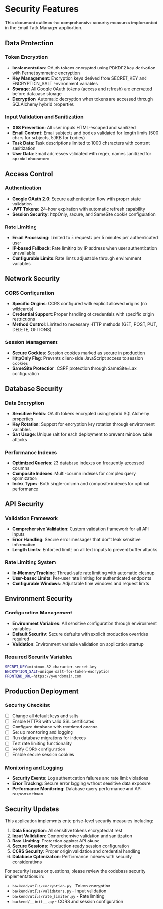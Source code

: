 # Security Features

This document outlines the comprehensive security measures implemented in the Email Task Manager application.

## Data Protection

### Token Encryption
- **Implementation**: OAuth tokens encrypted using PBKDF2 key derivation with Fernet symmetric encryption
- **Key Management**: Encryption keys derived from SECRET_KEY and ENCRYPTION_SALT environment variables
- **Storage**: All Google OAuth tokens (access and refresh) are encrypted before database storage
- **Decryption**: Automatic decryption when tokens are accessed through SQLAlchemy hybrid properties

### Input Validation and Sanitization
- **XSS Prevention**: All user inputs HTML-escaped and sanitized
- **Email Content**: Email subjects and bodies validated for length limits (500 chars for subjects, 50KB for bodies)
- **Task Data**: Task descriptions limited to 1000 characters with content sanitization
- **User Data**: Email addresses validated with regex, names sanitized for special characters

## Access Control

### Authentication
- **Google OAuth 2.0**: Secure authentication flow with proper state validation
- **JWT Tokens**: 24-hour expiration with automatic refresh capability
- **Session Security**: httpOnly, secure, and SameSite cookie configuration

### Rate Limiting
- **Email Processing**: Limited to 5 requests per 5 minutes per authenticated user
- **IP-based Fallback**: Rate limiting by IP address when user authentication unavailable
- **Configurable Limits**: Rate limits adjustable through environment variables

## Network Security

### CORS Configuration
- **Specific Origins**: CORS configured with explicit allowed origins (no wildcards)
- **Credential Support**: Proper handling of credentials with specific origin restrictions
- **Method Control**: Limited to necessary HTTP methods (GET, POST, PUT, DELETE, OPTIONS)

### Session Management
- **Secure Cookies**: Session cookies marked as secure in production
- **HttpOnly Flag**: Prevents client-side JavaScript access to session cookies
- **SameSite Protection**: CSRF protection through SameSite=Lax configuration

## Database Security

### Data Encryption
- **Sensitive Fields**: OAuth tokens encrypted using hybrid SQLAlchemy properties
- **Key Rotation**: Support for encryption key rotation through environment variables
- **Salt Usage**: Unique salt for each deployment to prevent rainbow table attacks

### Performance Indexes
- **Optimized Queries**: 23 database indexes on frequently accessed columns
- **Composite Indexes**: Multi-column indexes for complex query optimization
- **Index Types**: Both single-column and composite indexes for optimal performance

## API Security

### Validation Framework
- **Comprehensive Validation**: Custom validation framework for all API inputs
- **Error Handling**: Secure error messages that don't leak sensitive information
- **Length Limits**: Enforced limits on all text inputs to prevent buffer attacks

### Rate Limiting System
- **In-Memory Tracking**: Thread-safe rate limiting with automatic cleanup
- **User-based Limits**: Per-user rate limiting for authenticated endpoints
- **Configurable Windows**: Adjustable time windows and request limits

## Environment Security

### Configuration Management
- **Environment Variables**: All sensitive configuration through environment variables
- **Default Security**: Secure defaults with explicit production overrides required
- **Validation**: Environment variable validation on application startup

### Required Security Variables
```bash
SECRET_KEY=minimum-32-character-secret-key
ENCRYPTION_SALT=unique-salt-for-token-encryption
FRONTEND_URL=https://yourdomain.com
```

## Production Deployment

### Security Checklist
- [ ] Change all default keys and salts
- [ ] Enable HTTPS with valid SSL certificates
- [ ] Configure database with restricted access
- [ ] Set up monitoring and logging
- [ ] Run database migrations for indexes
- [ ] Test rate limiting functionality
- [ ] Verify CORS configuration
- [ ] Enable secure session cookies

### Monitoring and Logging
- **Security Events**: Log authentication failures and rate limit violations
- **Error Tracking**: Secure error logging without sensitive data exposure
- **Performance Monitoring**: Database query performance and API response times

## Security Updates

This application implements enterprise-level security measures including:

1. **Data Encryption**: All sensitive tokens encrypted at rest
2. **Input Validation**: Comprehensive validation and sanitization
3. **Rate Limiting**: Protection against API abuse
4. **Secure Sessions**: Production-ready session configuration
5. **CORS Security**: Proper origin validation and credential handling
6. **Database Optimization**: Performance indexes with security considerations

For security issues or questions, please review the codebase security implementations in:
- `backend/utils/encryption.py` - Token encryption
- `backend/utils/validators.py` - Input validation
- `backend/utils/rate_limiter.py` - Rate limiting
- `backend/__init__.py` - CORS and session configuration